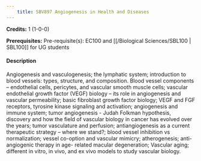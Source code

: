 ```yaml
---
    title: SBV897 Angiogenesis in Health and Diseases
---
```

**Credits:** 1 (1-0-0)



**Prerequisites:** Pre-requisite(s): EC100 and [[/Biological Sciences/SBL100 | SBL100]] for UG students

#### Description 
Angiogenesis and vasculogenesis; the lymphatic system; introduction to blood vessels: types, structure, and composition. Blood vessel components – endothelial cells, pericytes, and vascular smooth muscle cells; vascular endothelial growth factor (VEGF) biology – its role in angiogenesis and vascular permeability; basic fibroblast growth factor biology; VEGF and FGF receptors, tyrosine kinase signaling and activation; angiogenesis and immune system; tumor angiogenesis - Judah Folkman hypothesis, discovery and how the field of vascular biology in cancer has evolved over the years; tumor vasculature and perfusion; antiangiogenesis as a current therapeutic strategy – where we stand?; blood vessel inhibition vs normalization; vessel co-option and vascular mimicry; atherogenesis; anti-angiogenic therapy in age- related macular degeneration; Vascular aging; different in vitro, in vivo, and ex vivo models to study vascular biology.